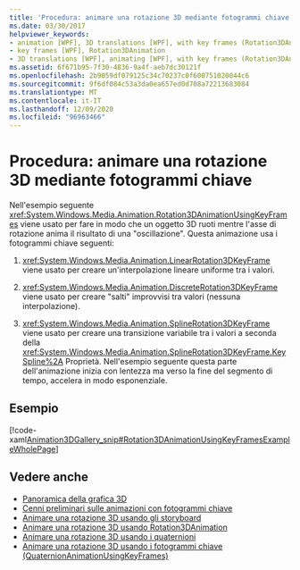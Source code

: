 ```yaml
---
title: 'Procedura: animare una rotazione 3D mediante fotogrammi chiave'
ms.date: 03/30/2017
helpviewer_keywords:
- animation [WPF], 3D translations [WPF], with key frames (Rotation3DAnimation)
- key frames [WPF], Rotation3DAnimation
- 3D translations [WPF], animating [WPF], with key frames (Rotation3DAnimation)
ms.assetid: 6f671b95-7f30-4836-9a4f-aeb7dc30121f
ms.openlocfilehash: 2b9059df079125c34c70237c0f600751020044c6
ms.sourcegitcommit: 9f6df084c53a3da0ea657ed0d708a72213683084
ms.translationtype: MT
ms.contentlocale: it-IT
ms.lasthandoff: 12/09/2020
ms.locfileid: "96963466"
---
```

# <a name="how-to-animate-a-3d-rotation-using-key-frames"></a>Procedura: animare una rotazione 3D mediante fotogrammi chiave
Nell'esempio seguente <xref:System.Windows.Media.Animation.Rotation3DAnimationUsingKeyFrames> viene usato per fare in modo che un oggetto 3D ruoti mentre l'asse di rotazione anima il risultato di una "oscillazione". Questa animazione usa i fotogrammi chiave seguenti:  
  
1. <xref:System.Windows.Media.Animation.LinearRotation3DKeyFrame> viene usato per creare un'interpolazione lineare uniforme tra i valori.  
  
2. <xref:System.Windows.Media.Animation.DiscreteRotation3DKeyFrame> viene usato per creare "salti" improvvisi tra valori (nessuna interpolazione).  
  
3. <xref:System.Windows.Media.Animation.SplineRotation3DKeyFrame> viene usato per creare una transizione variabile tra i valori a seconda della <xref:System.Windows.Media.Animation.SplineRotation3DKeyFrame.KeySpline%2A> Proprietà. Nell'esempio seguente questa parte dell'animazione inizia con lentezza ma verso la fine del segmento di tempo, accelera in modo esponenziale.  
  
## <a name="example"></a>Esempio  
 [!code-xaml[Animation3DGallery_snip#Rotation3DAnimationUsingKeyFramesExampleWholePage](~/samples/snippets/csharp/VS_Snippets_Wpf/Animation3DGallery_snip/CS/Rotation3DAnimationUsingKeyFramesExample.xaml#rotation3danimationusingkeyframesexamplewholepage)]  
  
## <a name="see-also"></a>Vedere anche

- [Panoramica della grafica 3D](3-d-graphics-overview.md)
- [Cenni preliminari sulle animazioni con fotogrammi chiave](key-frame-animations-overview.md)
- [Animare una rotazione 3D usando gli storyboard](how-to-animate-a-3-d-rotation-using-storyboards.md)
- [Animare una rotazione 3D usando Rotation3DAnimation](how-to-animate-a-3-d-rotation-using-rotation3danimation.md)
- [Animare una rotazione 3D usando i quaternioni](how-to-animate-a-3-d-rotation-using-quaternions.md)
- [Animare una rotazione 3D usando i fotogrammi chiave (QuaternionAnimationUsingKeyFrames)](animate-a-3-d-rotation-quaternionanimationusingkeyframes.md)

